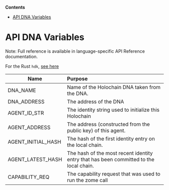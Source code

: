 <!-- START doctoc generated TOC please keep comment here to allow auto update -->
<!-- DON'T EDIT THIS SECTION, INSTEAD RE-RUN doctoc TO UPDATE -->
**Contents**

- [API DNA Variables](#api-dna-variables)

<!-- END doctoc generated TOC please keep comment here to allow auto update -->

# API DNA Variables

Note: Full reference is available in language-specific API Reference documentation.

For the Rust `hdk`, [see here](https://developer.holochain.org/api/0.0.7-alpha/hdk/api/index.html#structs)

| Name        | Purpose           |
| ------------- |:-------------|
| DNA_NAME | Name of the Holochain DNA taken from the DNA. |
| DNA_ADDRESS | The address of the DNA |
| AGENT_ID_STR | The identity string used to initialize this Holochain |
| AGENT_ADDRESS | The address (constructed from the public key) of this agent. |
| AGENT_INITIAL_HASH | The hash of the first identity entry on the local chain. |
| AGENT_LATEST_HASH | The hash of the most recent identity entry that has been committed to the local chain. |
| CAPABILITY_REQ | The capability request that was used to run the zome call |
